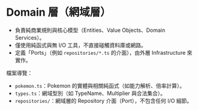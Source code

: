 # Domain 層（網域層）

- 負責純商業規則與核心模型（Entities、Value Objects、Domain Services）。
- 僅使用純函式與無 I/O 工具，不直接碰觸資料庫或網路。
- 定義「Ports」（例如 `repositories/*.ts` 的介面），由外層 Infrastructure 來實作。

檔案導覽：
- `pokemon.ts`：Pokemon 的實體與相關純函式（如能力解析、倍率計算）。
- `types.ts`：網域型別（如 TypeName、Multiplier 與合法集合）。
- `repositories/`：網域層的 Repository 介面（Port），不包含任何 I/O 細節。

